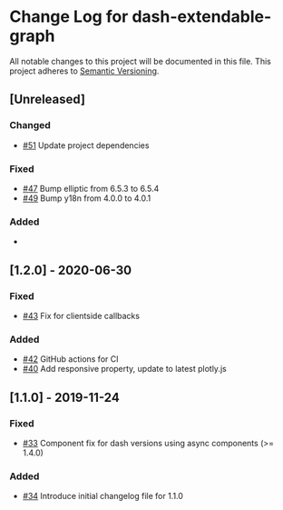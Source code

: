# Change Log for dash-extendable-graph
All notable changes to this project will be documented in this file.
This project adheres to [Semantic Versioning](http://semver.org/).

## [Unreleased]

### Changed
- [#51](https://github.com/bcliang/dash-extendable-graph/pull/51) Update project dependencies

### Fixed
- [#47](https://github.com/bcliang/dash-extendable-graph/pull/47) Bump elliptic from 6.5.3 to 6.5.4
- [#49](https://github.com/bcliang/dash-extendable-graph/pull/49) Bump y18n from 4.0.0 to 4.0.1

### Added
- 

## [1.2.0] - 2020-06-30
### Fixed
- [#43](https://github.com/bcliang/dash-extendable-graph/pull/43) Fix for clientside callbacks

### Added
- [#42](https://github.com/bcliang/dash-extendable-graph/pull/42) GitHub actions for CI
- [#40](https://github.com/bcliang/dash-extendable-graph/pull/40) Add responsive property, update to latest plotly.js

## [1.1.0] - 2019-11-24
### Fixed
- [#33](https://github.com/bcliang/dash-extendable-graph/pull/33) Component fix for dash versions using async components (>= 1.4.0)

### Added
- [#34](https://github.com/bcliang/dash-extendable-graph/pull/34) Introduce initial changelog file for 1.1.0
